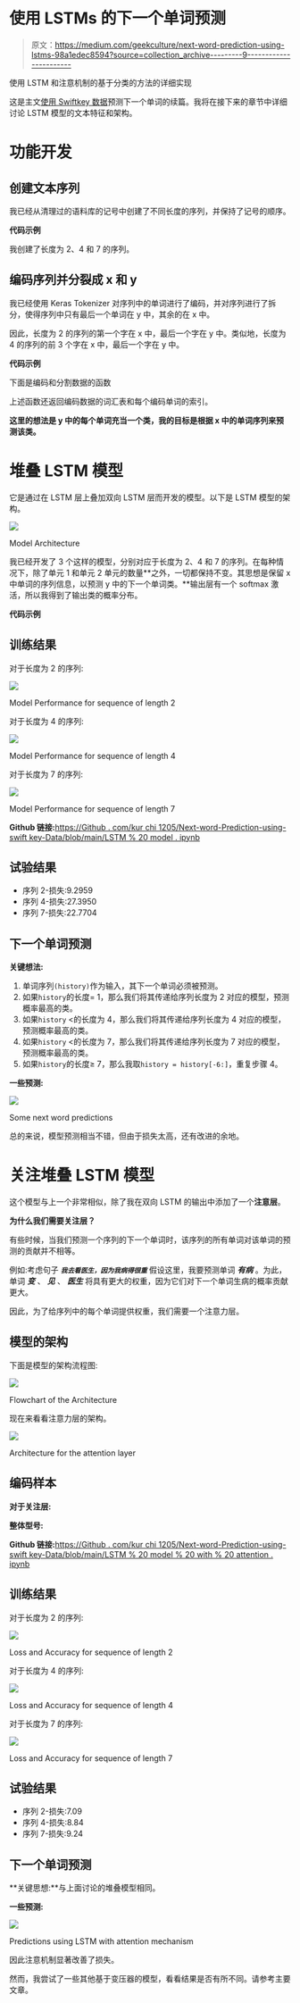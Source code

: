 # 使用 LSTMs 的下一个单词预测

> 原文：<https://medium.com/geekculture/next-word-prediction-using-lstms-98a1edec8594?source=collection_archive---------9----------------------->

使用 LSTM 和注意机制的基于分类的方法的详细实现

这是主文[使用 Swiftkey 数据](/@prerana1298/next-word-prediction-using-swiftkey-data-f121f59bc7d)预测下一个单词的续篇。我将在接下来的章节中详细讨论 LSTM 模型的文本特征和架构。

# 功能开发

## **创建文本序列**

我已经从清理过的语料库的记号中创建了不同长度的序列，并保持了记号的顺序。

**代码示例**

我创建了长度为 2、4 和 7 的序列。

## **编码序列并分裂成 x 和 y**

我已经使用 Keras Tokenizer 对序列中的单词进行了编码，并对序列进行了拆分，使得序列中只有最后一个单词在 y 中，其余的在 x 中。

因此，长度为 2 的序列的第一个字在 x 中，最后一个字在 y 中。类似地，长度为 4 的序列的前 3 个字在 x 中，最后一个字在 y 中。

**代码示例**

下面是编码和分割数据的函数

上述函数还返回编码数据的词汇表和每个编码单词的索引。

**这里的想法是 y 中的每个单词充当一个类，我的目标是根据 x 中的单词序列来预测该类。**

# 堆叠 LSTM 模型

它是通过在 LSTM 层上叠加双向 LSTM 层而开发的模型。以下是 LSTM 模型的架构。

![](img/70f1cffa99c591facd24d8da02864ebe.png)

Model Architecture

我已经开发了 3 个这样的模型，分别对应于长度为 2、4 和 7 的序列。在每种情况下，除了单元 1 和单元 2 单元的数量**之外，一切都保持不变。其思想是保留 x 中单词的序列信息，以预测 y 中的下一个单词类。**输出层有一个 softmax 激活，所以我得到了输出类的概率分布。

**代码示例**

## 训练结果

对于长度为 2 的序列:

![](img/9b02c53c7f480927e0f9ca953e208465.png)

Model Performance for sequence of length 2

对于长度为 4 的序列:

![](img/ced05d27f958876e6aa00f9aa490089f.png)

Model Performance for sequence of length 4

对于长度为 7 的序列:

![](img/07ba9d41eb2fb75c9454a0d8129751ad.png)

Model Performance for sequence of length 7

**Github 链接:**[https://Github . com/kur chi 1205/Next-word-Prediction-using-swift key-Data/blob/main/LSTM % 20 model . ipynb](https://github.com/kurchi1205/Next-word-Pediction-using-Swiftkey-Data/blob/main/LSTM%20Model.ipynb)

## 试验结果

*   序列 2-损失:9.2959
*   序列 4-损失:27.3950
*   序列 7-损失:22.7704

## **下一个单词预测**

**关键想法:**

1.  单词序列`(history)`作为输入，其下一个单词必须被预测。
2.  如果`history`的长度= 1，那么我们将其传递给序列长度为 2 对应的模型，预测概率最高的类。
3.  如果`history` <的长度为 4，那么我们将其传递给序列长度为 4 对应的模型，预测概率最高的类。
4.  如果`history` <的长度为 7，那么我们将其传递给序列长度为 7 对应的模型，预测概率最高的类。
5.  如果`history`的长度≥ 7，那么我取`history = history[-6:]`，重复步骤 4。

**一些预测:**

![](img/2ec37dfe03eebaa87ad0704c28f2a88f.png)

Some next word predictions

总的来说，模型预测相当不错，但由于损失太高，还有改进的余地。

# 关注堆叠 LSTM 模型

这个模型与上一个非常相似，除了我在双向 LSTM 的输出中添加了一个**注意层**。

**为什么我们需要关注层？**

有些时候，当我们预测一个序列的下一个单词时，该序列的所有单词对该单词的预测的贡献并不相等。

例如:考虑句子 ***`我去看医生，因为我病得很重`*** 假设这里，我要预测单词 ***有病*** 。为此，单词 ***变*** 、 ***见*** 、 ***医生*** 将具有更大的权重，因为它们对下一个单词生病的概率贡献更大。

因此，为了给序列中的每个单词提供权重，我们需要一个注意力层。

## 模型的架构

下面是模型的架构流程图:

![](img/837175c8c52a2e757d536bdb753a9944.png)

Flowchart of the Architecture

现在来看看注意力层的架构。

![](img/459ec47a48c7cdd8a2c5642cdd9a2814.png)

Architecture for the attention layer

## 编码样本

**对于关注层:**

**整体型号:**

**Github 链接:**[https://Github . com/kur chi 1205/Next-word-Prediction-using-swift key-Data/blob/main/LSTM % 20 model % 20 with % 20 attention . ipynb](https://github.com/kurchi1205/Next-word-Pediction-using-Swiftkey-Data/blob/main/LSTM%20Model%20with%20Attention.ipynb)

## 训练结果

对于长度为 2 的序列:

![](img/8b947e2117490ffea6f6daf347ac0ea6.png)

Loss and Accuracy for sequence of length 2

对于长度为 4 的序列:

![](img/6ac574b1e63bd9e07647624944e11e01.png)

Loss and Accuracy for sequence of length 4

对于长度为 7 的序列:

![](img/56dd74b861832faf253ea4675a454644.png)

Loss and Accuracy for sequence of length 7

## 试验结果

*   序列 2-损失:7.09
*   序列 4-损失:8.84
*   序列 7-损失:9.24

## 下一个单词预测

**关键思想:**与上面讨论的堆叠模型相同。

**一些预测:**

![](img/f191ad3538d16161d787380f35cf936f.png)

Predictions using LSTM with attention mechanism

因此注意机制显著改善了损失。

然而，我尝试了一些其他基于变压器的模型，看看结果是否有所不同。请参考主要文章。